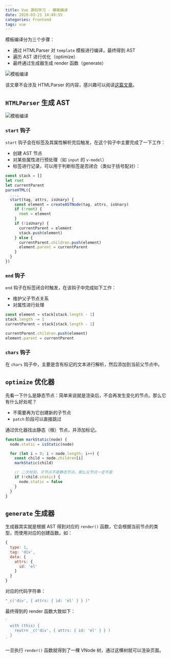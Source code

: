 ```yaml
---
title: Vue 源码学习 - 模板编译
date: 2020-03-21 14:49:55
categories: Frontend
tags: vue
---
```


模板编译分为三个步骤：

- 通过 HTMLParser 对 `template` 模板进行编译，最终得到 AST
- 遍历 AST 进行优化（optimize）
- 最终通过生成器生成 render 函数（generate）

![模板编译](./screenshot_333.png)

该文章不会涉及 HTMLParser 的内容，感兴趣可以阅读[这篇文章](https://johnresig.com/blog/pure-javascript-html-parser/)。

## `HTMLParser` 生成 AST

![模板编译](./screenshot_334.png)

### `start` 钩子

`start` 钩子会在标签及其属性解析完后触发，在这个钩子中主要完成了一下工作：
- 创建 AST 节点
- 对某些属性进行预处理（如 `input` 的 `v-model`）
- 标签进行记录，可以用于判断标签是否闭合（类似于括号配对）：

```js
const stack = []
let root
let currentParent
parseHTML({
  ...,
  start(tag, attrs, isUnary) {
    const element = createASTNode(tag, attrs, isUnary)
    if (!root) {
      root = element
    }
    if (!isUnary) {
      currentParent = element
      stack.push(element)
    } else {
      currentParent.children.push(element)
      element.parent = currentParent
    }
  }
})
```

### `end` 钩子

`end` 钩子在标签闭合时触发，在该钩子中完成如下工作：
- 维护父子节点关系
- 对属性进行处理

```js
const element = stack[stack.length - 1]
stack.length -= 1
currentParent = stack[stack.length - 1]

currentParent.children.push(element)
element.parent = currentParent
```

### `chars` 钩子

在 `chars` 钩子中，主要是含有标记的文本进行解析，然后添加到当前父节点中。

## `optimize` 优化器

先看一下什么是静态节点：简单来说就是渲染后，不会再发生变化的节点。那么它有什么好处呢？

- 不需要再为它创建新的子节点
- `patch` 阶段可以直接跳过

通过优化器找出静态（根）节点，并添加标记。

```js
function markStatic(node) {
  node.static = isStatic(node)

  for (let i = 0; i < node.length; i++) {
    const child = node.children[i]
    markStatic(child)

    // 二次校验，子节点不是静态节点，那么父节点一定不是
    if (!child.static) {
      node.static = false
    }
  }
}
```

## `generate` 生成器

生成器其实就是根据 AST 得到对应的 `render()` 函数，它会根据当前节点的类型，而使用对应的创建函数。如：

```js
{
  type: 1,
  tag: 'div',
  data: {
    attrs: {
      id: 'el'
    }
  }
}
```

对应的代码字符串：

```js
"_c('div', { attrs: { id: 'el' } } )"
```

最终得到的 render 函数大致如下：

```js
`
  with (this) {
    reutrn _c('div', { attrs: { id: 'el' } } )
  }
`
```

一旦执行 `render()` 函数就得到了一棵 VNode 树，通过这棵树就可以渲染页面。

